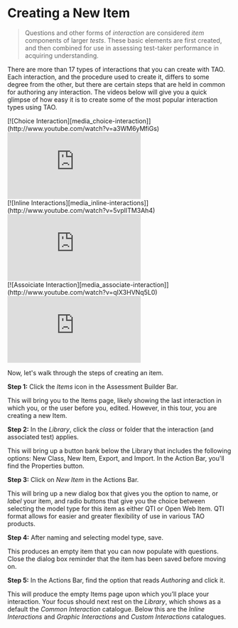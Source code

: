 # Creating a New Item

>Questions and other forms of *interaction* are considered *item* components of larger *tests*. These basic elements are first created, and then combined for use in assessing test-taker performance in acquiring understanding.

There are more than 17 types of interactions that you can create with TAO. Each interaction, and the procedure used to create it, differs to some degree from the other, but there are certain steps that are held in common for authoring any interaction.  The videos below will give you a quick glimpse of how easy it is to create some of the most popular interaction types using TAO.

<div class="hidden-video">
[![Choice Interaction][media_choice-interaction]](http://www.youtube.com/watch?v=a3WM6yMfiGs)
</div>
<div class='embed-container'>
<iframe src="https://www.youtube.com/embed/a3WM6yMfiGs?rel=0" frameborder="0" allowfullscreen="true"></iframe>
</div>


<div class="hidden-video">
[![Inline Interactions][media_inline-interactions]](http://www.youtube.com/watch?v=5vplITM3Ah4)
</div>
<div class='embed-container'>
<iframe src="https://www.youtube.com/embed/5vplITM3Ah4?rel=0" frameborder="0" allowfullscreen="true"></iframe>
</div>


<div class="hidden-video">
[![Assoiciate Interaction][media_associate-interaction]](http://www.youtube.com/watch?v=qIX3HVNq5L0)
</div>
<div class='embed-container'>
<iframe src="https://www.youtube.com/embed/qIX3HVNq5L0?rel=0" frameborder="0" allowfullscreen="true"></iframe>
</div>



Now, let's walk through the steps of creating an item.

**Step 1:** Click the *Items* icon in the Assessment Builder Bar.

This will bring you to the Items page, likely showing the last interaction in which you, or the user before you, edited. However, in this tour, you are creating a new Item.

**Step 2:** In the *Library*, click the *class* or folder that the interaction (and associated test) applies. 

This will bring up a button bank below the Library that includes the following options: New Class, New Item, Export, and Import. In the Action Bar, you'll find the Properties button.

**Step 3:** Click on *New Item* in the Actions Bar.

This will bring up a new dialog box that gives you the option to name, or *label* your item, and radio buttons that give you the choice between selecting the model type for this item as either QTI or Open Web Item. QTI format allows for easier and greater flexibility of use in various TAO products.

**Step 4:** After naming and selecting model type, save.

This produces an empty item that you can now populate with questions. Close the dialog box reminder that the item has been saved before moving on.

**Step 5:** In the Actions Bar, find the option that reads *Authoring* and click it.

This will produce the empty Items page upon which you’ll place your interaction. Your focus should next rest on the *Library*, which shows as a default the *Common Interaction* catalogue. Below this are the *Inline Interactions* and *Graphic Interactions* and *Custom Interactions* catalogues. 
